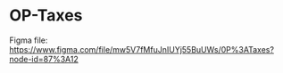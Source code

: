 # OP-Taxes

Figma file: https://www.figma.com/file/mw5V7fMfuJnIUYj55BuUWs/0P%3ATaxes?node-id=87%3A12
